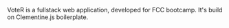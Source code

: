 VoteR is a fullstack web application, developed for FCC bootcamp. It's build on Clementine.js boilerplate.
